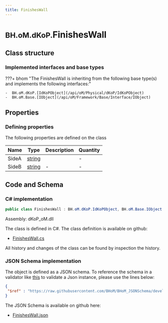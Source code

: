 ```yaml
---
title: FinishesWall
---
```


# <small>BH.oM.dKoP.</small>**FinishesWall**



## Class structure

### Implemented interfaces and base types

???+ bhom "The FinishesWall is inheriting from the following base type(s) and implements the following interfaces:"

    -  BH.oM.dKoP.[IdKoPObject](/api/oM/Physical/dKoP/IdKoPObject)
    -  BH.oM.Base.[IObject](/api/oM/Framework/Base/Interface/IObject)


## Properties



### Defining properties

The following properties are defined on the class

| Name             | Type             | Description      | Quantity         |
|------------------|------------------|------------------|------------------|
| SideA | [string](https://learn.microsoft.com/en-us/dotnet/api/System.String?view=netstandard-2.0) |  | - |
| SideB | [string](https://learn.microsoft.com/en-us/dotnet/api/System.String?view=netstandard-2.0) | - | - |


## Code and Schema

### C# implementation

``` C# title="C#"
public class FinishesWall : BH.oM.dKoP.IdKoPObject, BH.oM.Base.IObject
```

Assembly: dKoP_oM.dll

The class is defined in C#. The class definition is available on github:

- [FinishesWall.cs](https://github.com/BHoM/dKoP_Toolkit/blob/develop/dKoP_oM/Perfomance\Finishes\FinishesWall.cs)

All history and changes of the class can be found by inspection the history.
### JSON Schema implementation

The object is defined as a JSON schema. To reference the schema in a validator like [this](https://www.jsonschemavalidator.net/) to validate a Json instance, please use the lines below:

``` json title="JSON Schema"
{
 "$ref" : "https://raw.githubusercontent.com/BHoM/BHoM_JSONSchema/develop/dKoP_oM/FinishesWall.json"
}
```

The JSON Schema is available on github here:

- [FinishesWall.json](https://github.com/BHoM/BHoM_JSONSchema/blob/develop/dKoP_oM/FinishesWall.json)
